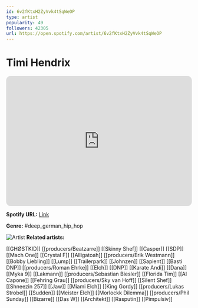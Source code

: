 ```yaml
---
id: 6v2fKtxH2ZyVvk4tSqWeOP
type: artist
popularity: 49
followers: 42305
url: https://open.spotify.com/artist/6v2fKtxH2ZyVvk4tSqWeOP
---
```

# Timi Hendrix

<iframe style="border-radius:12px" src="https://open.spotify.com/embed/artist/6v2fKtxH2ZyVvk4tSqWeOP" width="100%" height="352" frameBorder="0" allowfullscreen="" allow="autoplay; clipboard-write; encrypted-media; fullscreen; picture-in-picture" loading="lazy"></iframe>

**Spotify URL:** [Link](https://open.spotify.com/artist/6v2fKtxH2ZyVvk4tSqWeOP)

**Genre:**  #deep_german_hip_hop

![Artist](https://i.scdn.co/image/ab67616d0000b2730132776d1b8502918d5d8260)
**Related artists:**

[[GHØSTKID]]
[[producers/Beatzarre]]
[[Skinny Shef]]
[[Casper]]
[[SDP]]
[[Mach One]]
[[Crystal F]]
[[Alligatoah]]
[[producers/Erik Westmann]]
[[Bobby Liebling]]
[[Lump]]
[[Trailerpark]]
[[Johnzen]]
[[Sapient]]
[[Basti DNP]]
[[producers/Roman Ehrke]]
[[Elch]]
[[DNP]]
[[Karate Andi]]
[[Dana]]
[[Myka 9]]
[[Lakmann]]
[[producers/Sebastian Biesler]]
[[Florida Tim]]
[[Al Capone]]
[[Fehring Grau]]
[[producers/Sky van Hoff]]
[[Silent Shef]]
[[Shneezin 257]]
[[Jaw]]
[[Miami Elch]]
[[King Gordy]]
[[producers/Lukas Strobel]]
[[Sudden]]
[[Meister Elch]]
[[Morlockk Dilemma]]
[[producers/Phil Sunday]]
[[Bizarre]]
[[Das W]]
[[Architekt]]
[[Rasputin]]
[[Pimpulsiv]]
